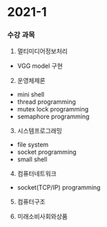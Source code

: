 # 2021-1
### 수강 과목 
1. 멀티미디어정보처리
- VGG model 구현

2. 운영체제론 
- mini shell
- thread programming
- mutex lock programming
- semaphore programming

3. 시스템프로그래밍 
- file system
- socket programming
- small shell

4. 컴퓨터네트워크
- socket(TCP/IP) programming

5. 컴퓨터구조

6. 미래소비사회와상품
